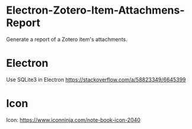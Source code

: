 # Electron-Zotero-Item-Attachmens-Report
Generate a report of a Zotero item's attachments.

# Electron

Use SQLite3 in Electron
https://stackoverflow.com/a/58823349/6645399

# Icon

Icon: https://www.iconninja.com/note-book-icon-2040